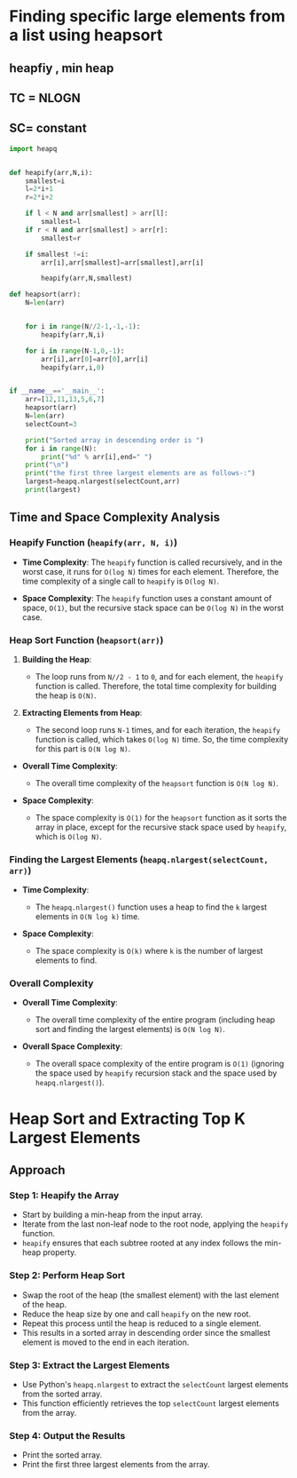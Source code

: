 # Finding specific large elements from a list using heapsort 

##  heapfiy , min heap

## TC = NLOGN
## SC= constant


```python
import heapq


def heapify(arr,N,i):
    smallest=i
    l=2*i+1
    r=2*i+2

    if l < N and arr[smallest] > arr[l]:
        smallest=l
    if r < N and arr[smallest] > arr[r]:
        smallest=r

    if smallest !=i:
        arr[i],arr[smallest]=arr[smallest],arr[i]

        heapify(arr,N,smallest)

def heapsort(arr):
    N=len(arr)


    for i in range(N//2-1,-1,-1):
        heapify(arr,N,i)

    for i in range(N-1,0,-1):
        arr[i],arr[0]=arr[0],arr[i]
        heapify(arr,i,0)


if __name__=='__main__':
    arr=[12,11,13,5,6,7]
    heapsort(arr)
    N=len(arr)
    selectCount=3

    print("Sorted array in descending order is ")
    for i in range(N):
        print("%d" % arr[i],end=" ")
    print("\n")
    print("the first three largest elements are as follows-:")
    largest=heapq.nlargest(selectCount,arr)
    print(largest)
```


## Time and Space Complexity Analysis

### Heapify Function (`heapify(arr, N, i)`)

- **Time Complexity**: The `heapify` function is called recursively, and in the worst case, it runs for `O(log N)` times for each element. Therefore, the time complexity of a single call to `heapify` is `O(log N)`.

- **Space Complexity**: The `heapify` function uses a constant amount of space, `O(1)`, but the recursive stack space can be `O(log N)` in the worst case.

### Heap Sort Function (`heapsort(arr)`)

1. **Building the Heap**: 
   - The loop runs from `N//2 - 1` to `0`, and for each element, the `heapify` function is called. Therefore, the total time complexity for building the heap is `O(N)`.

2. **Extracting Elements from Heap**:
   - The second loop runs `N-1` times, and for each iteration, the `heapify` function is called, which takes `O(log N)` time. So, the time complexity for this part is `O(N log N)`.

- **Overall Time Complexity**: 
  - The overall time complexity of the `heapsort` function is `O(N log N)`.

- **Space Complexity**:
  - The space complexity is `O(1)` for the `heapsort` function as it sorts the array in place, except for the recursive stack space used by `heapify`, which is `O(log N)`.

### Finding the Largest Elements (`heapq.nlargest(selectCount, arr)`)

- **Time Complexity**: 
  - The `heapq.nlargest()` function uses a heap to find the `k` largest elements in `O(N log k)` time.

- **Space Complexity**:
  - The space complexity is `O(k)` where `k` is the number of largest elements to find.

### Overall Complexity

- **Overall Time Complexity**: 
  - The overall time complexity of the entire program (including heap sort and finding the largest elements) is `O(N log N)`.

- **Overall Space Complexity**:
  - The overall space complexity of the entire program is `O(1)` (ignoring the space used by `heapify` recursion stack and the space used by `heapq.nlargest()`).



# Heap Sort and Extracting Top K Largest Elements

## Approach



### Step 1: Heapify the Array
- Start by building a min-heap from the input array.
- Iterate from the last non-leaf node to the root node, applying the `heapify` function.
- `heapify` ensures that each subtree rooted at any index follows the min-heap property.

### Step 2: Perform Heap Sort
- Swap the root of the heap (the smallest element) with the last element of the heap.
- Reduce the heap size by one and call `heapify` on the new root.
- Repeat this process until the heap is reduced to a single element.
- This results in a sorted array in descending order since the smallest element is moved to the end in each iteration.

### Step 3: Extract the Largest Elements
- Use Python's `heapq.nlargest` to extract the `selectCount` largest elements from the sorted array.
- This function efficiently retrieves the top `selectCount` largest elements from the array.

### Step 4: Output the Results
- Print the sorted array.
- Print the first three largest elements from the array.


